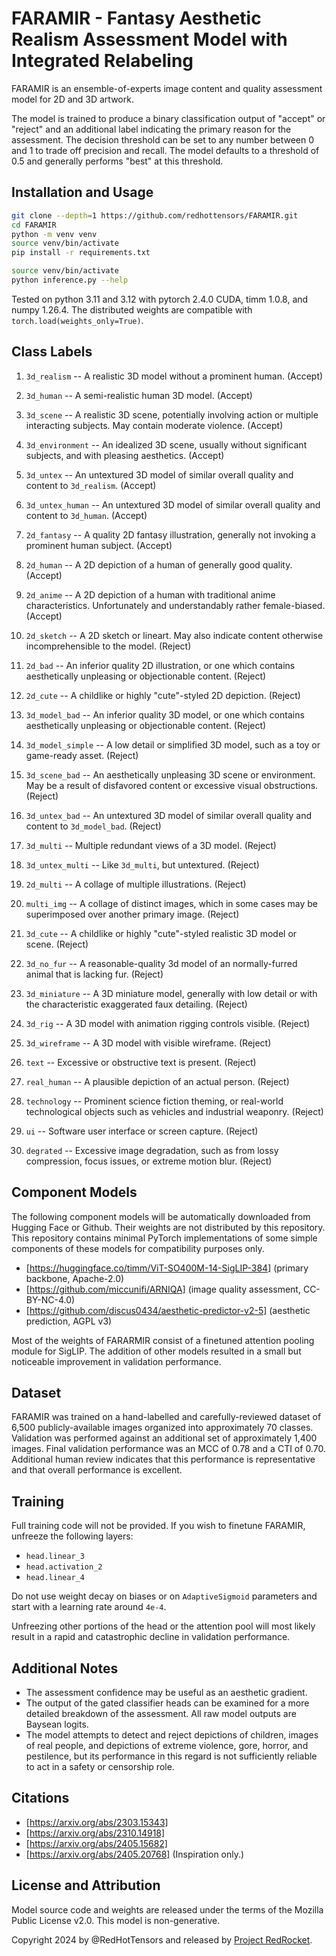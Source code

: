 # FARAMIR - Fantasy Aesthetic Realism Assessment Model with Integrated Relabeling
FARAMIR is an ensemble-of-experts image content and quality assessment model for 2D and 3D artwork.

The model is trained to produce a binary classification output of "accept" or "reject" and an
additional label indicating the primary reason for the assessment. The decision threshold can be set
to any number between 0 and 1 to trade off precision and recall. The model defaults to a threshold
of 0.5 and generally performs "best" at this threshold.

## Installation and Usage
```sh
git clone --depth=1 https://github.com/redhottensors/FARAMIR.git
cd FARAMIR
python -m venv venv
source venv/bin/activate
pip install -r requirements.txt

source venv/bin/activate
python inference.py --help
```
Tested on python 3.11 and 3.12 with pytorch 2.4.0 CUDA, timm 1.0.8, and numpy 1.26.4. The
distributed weights are compatible with ``torch.load(weights_only=True)``.

## Class Labels
1. ``3d_realism`` -- A realistic 3D model without a prominent human. (Accept)
2. ``3d_human`` -- A semi-realistic human 3D model. (Accept)
3. ``3d_scene`` -- A realistic 3D scene, potentially involving action or multiple interacting
   subjects. May contain moderate violence. (Accept)
4. ``3d_environment`` -- An idealized 3D scene, usually without significant subjects, and with
   pleasing aesthetics. (Accept)
5. ``3d_untex`` -- An untextured 3D model of similar overall quality and content to ``3d_realism``.
   (Accept)
7. ``3d_untex_human`` -- An untextured 3D model of similar overall quality and content to
   ``3d_human``. (Accept)
8. ``2d_fantasy`` -- A quality 2D fantasy illustration, generally not invoking a prominent human
   subject. (Accept)
9. ``2d_human`` -- A 2D depiction of a human of generally good quality. (Accept)
10. ``2d_anime`` -- A 2D depiction of a human with traditional anime characteristics. Unfortunately
   and understandably rather female-biased. (Accept)
11. ``2d_sketch`` -- A 2D sketch or lineart. May also indicate content otherwise incomprehensible
   to the model. (Reject)
12. ``2d_bad`` -- An inferior quality 2D illustration, or one which contains aesthetically
   unpleasing or objectionable content. (Reject)
13. ``2d_cute`` -- A childlike or highly "cute"-styled 2D depiction. (Reject)
14. ``3d_model_bad`` -- An inferior quality 3D model, or one which contains aesthetically
   unpleasing or objectionable content. (Reject)
15. ``3d_model_simple`` -- A low detail or simplified 3D model, such as a toy or game-ready asset.
     (Reject)
17. ``3d_scene_bad`` -- An aesthetically unpleasing 3D scene or environment. May be a result of
   disfavored content or excessive visual obstructions.  (Reject)
18. ``3d_untex_bad`` -- An untextured 3D model of similar overall quality and content to
   ``3d_model_bad``.  (Reject)
19. ``3d_multi`` -- Multiple redundant views of a 3D model.  (Reject)
20. ``3d_untex_multi`` -- Like ``3d_multi``, but untextured.  (Reject)
21. ``2d_multi`` -- A collage of multiple illustrations.  (Reject)
22. ``multi_img`` -- A collage of distinct images, which in some cases may be superimposed over
   another primary image.  (Reject)
23. ``3d_cute`` -- A childlike or highly "cute"-styled realistic 3D model or scene. (Reject)
24. ``3d_no_fur`` -- A reasonable-quality 3d model of an normally-furred animal that is lacking
   fur. (Reject)
25. ``3d_miniature`` -- A 3D miniature model, generally with low detail or with the characteristic
   exaggerated faux detailing. (Reject)
26. ``3d_rig`` -- A 3D model with animation rigging controls visible. (Reject)
27. ``3d_wireframe`` -- A 3D model with visible wireframe. (Reject)

28. ``text`` -- Excessive or obstructive text is present. (Reject)
29. ``real_human`` -- A plausible depiction of an actual person. (Reject)
30. ``technology`` -- Prominent science fiction theming, or real-world technological objects such
   as vehicles and industrial weaponry. (Reject)
31. ``ui`` -- Software user interface or screen capture. (Reject)
32. ``degrated`` -- Excessive image degradation, such as from lossy compression, focus issues, or
   extreme motion blur. (Reject)

## Component Models
The following component models will be automatically downloaded from Hugging Face or Github. Their
weights are not distributed by this repository. This repository contains minimal PyTorch
implementations of some simple components of these models for compatibility purposes only.

- [https://huggingface.co/timm/ViT-SO400M-14-SigLIP-384] (primary backbone, Apache-2.0)
- [https://github.com/miccunifi/ARNIQA] (image quality assessment, CC-BY-NC-4.0)
- [https://github.com/discus0434/aesthetic-predictor-v2-5] (aesthetic prediction, AGPL v3)

Most of the weights of FARARMIR consist of a finetuned attention pooling module for SigLIP. The
addition of other models resulted in a small but noticeable improvement in validation performance.

## Dataset
FARAMIR was trained on a hand-labelled and carefully-reviewed dataset of 6,500 publicly-available
images organized into approximately 70 classes. Validation was performed against an additional set
of approximately 1,400 images. Final validation performance was an MCC of 0.78 and a CTI of 0.70.
Additional human review indicates that this performance is representative and that overall
performance is excellent.

## Training
Full training code will not be provided. If you wish to finetune FARAMIR, unfreeze the following
layers:

- ``head.linear_3``
- ``head.activation_2``
- ``head.linear_4``

Do not use weight decay on biases or on ``AdaptiveSigmoid`` parameters and start with a learning
rate around ``4e-4``.

Unfreezing other portions of the head or the attention pool will most likely result in a rapid and
catastrophic decline in validation performance.

## Additional Notes
- The assessment confidence may be useful as an aesthetic gradient.
- The output of the gated classifier heads can be examined for a more detailed breakdown of the
  assessment. All raw model outputs are Baysean logits.
- The model attempts to detect and reject depictions of children, images of real people, and
  depictions of extreme violence, gore, horror, and pestilence, but its performance in this regard
  is not sufficiently reliable to act in a safety or censorship role.

## Citations
- [https://arxiv.org/abs/2303.15343]
- [https://arxiv.org/abs/2310.14918]
- [https://arxiv.org/abs/2405.15682]
- [https://arxiv.org/abs/2405.20768] (Inspiration only.)

## License and Attribution
Model source code and weights are released under the terms of the Mozilla Public License v2.0. This
model is non-generative.

Copyright 2024 by @RedHotTensors and released by
[Project RedRocket](https://huggingface.co/RedRocket).
